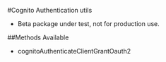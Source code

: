 #Cognito Authentication utils

- Beta package under test, not for production use.

##Methods Available

- cognitoAuthenticateClientGrantOauth2